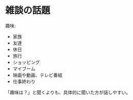 # 雑談の話題

趣味:

- 家族
- 友達
- 休日
- 旅行
- ショッピング
- マイブーム
- 映画や動画、テレビ番組
- 仕事終わり

「趣味は？」と聞くよりも、具体的に聞いた方が話しやすい。
